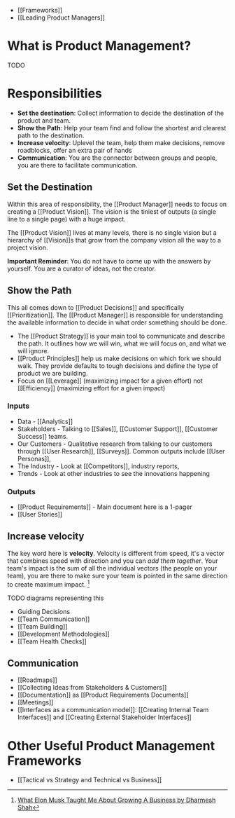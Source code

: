 - [[Frameworks]]
- [[Leading Product Managers]]

# What is Product Management?
TODO

# Responsibilities
- **Set the destination**: Collect information to decide the destination of the product and team.
- **Show the Path**: Help your team find and follow the shortest and clearest path to the destination. 
- **Increase velocity**: Uplevel the team, help them make decisions, remove roadblocks, offer an extra pair of hands
- **Communication**: You are the connector between groups and people, you are there to facilitate communication.

## Set the Destination
Within this area of responsibility, the [[Product Manager]] needs to focus on creating a [[Product Vision]]. The vision is the tiniest of outputs (a single line to a single page) with a huge impact. 

The [[Product Vision]] lives at many levels, there is no single vision but a hierarchy of [[Vision]]s that grow from the company vision all the way to a project vision.

**Important Reminder**: You do not have to come up with the answers by yourself. You are a curator of ideas, not the creator.

## Show the Path
This all comes down to [[Product Decisions]] and specifically [[Prioritization]]. The [[Product Manager]] is responsible for understanding the available information to decide in what order something should be done.

- The [[Product Strategy]] is your main tool to communicate and describe the path. It outlines how we will win, what we will focus on, and what we will ignore.
- [[Product Principles]] help us make decisions on which fork we should walk. They provide defaults to tough decisions and define the type of product we are building.
- Focus on [[Leverage]] (maximizing impact for a given effort) not [[Efficiency]] (maximizing effort for a given impact)

### Inputs
- Data - [[Analytics]]
- Stakeholders - Talking to [[Sales]], [[Customer Support]], [[Customer Success]] teams.
- Our Customers - Qualitative research from talking to our customers through [[User Research]], [[Surveys]]. Common outputs include [[User Personas]], 
- The Industry - Look at [[Competitors]], industry reports, 
- Trends - Look at other industries to see the innovations happening

### Outputs
- [[Product Requirements]] - Main document here is a 1-pager
- [[User Stories]]

## Increase velocity 
The key word here is **velocity**. Velocity is different from speed, it's a vector that combines speed with direction and you can *add them together*. Your team's impact is the sum of all the individual vectors (the people on your team), you are there to make sure your team is pointed in the same direction to create maximum impact. [^ElonMusk]

TODO diagrams representing this

- Guiding Decisions
- [[Team Communication]]
- [[Team Building]]
- [[Development Methodologies]]
- [[Team Health Checks]]

## Communication
- [[Roadmaps]]
- [[Collecting Ideas from Stakeholders & Customers]]
- [[Documentation]] as [[Product Requirements Documents]]
- [[Meetings]]
- [[Interfaces as a communication model]]: [[Creating Internal Team Interfaces]] and [[Creating External Stakeholder Interfaces]]

# Other Useful Product Management Frameworks
- [[Tactical vs Strategy and Technical vs Business]]

[^ElonMusk]: [What Elon Musk Taught Me About Growing A Business by Dharmesh Shah](https://thinkgrowth.org/what-elon-musk-taught-me-about-growing-a-business-c2c173f5bff3)